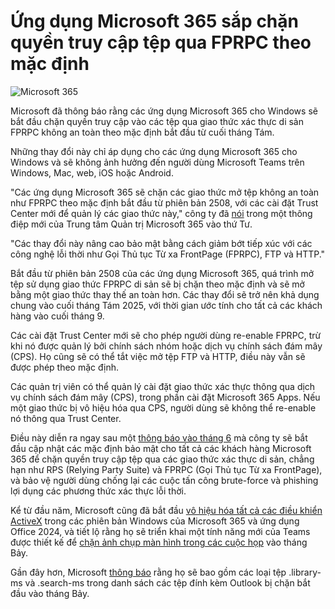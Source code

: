 # Ứng dụng Microsoft 365 sắp chặn quyền truy cập tệp qua FPRPC theo mặc định

![Microsoft 365](https://www.bleepstatic.com/content/hl-images/2025/07/25/Microsoft-365.jpg)

Microsoft đã thông báo rằng các ứng dụng Microsoft 365 cho Windows sẽ bắt đầu chặn quyền truy cập vào các tệp qua giao thức xác thực di sản FPRPC không an toàn theo mặc định bắt đầu từ cuối tháng Tám.

Những thay đổi này chỉ áp dụng cho các ứng dụng Microsoft 365 cho Windows và sẽ không ảnh hưởng đến người dùng Microsoft Teams trên Windows, Mac, web, iOS hoặc Android.

"Các ứng dụng Microsoft 365 sẽ chặn các giao thức mở tệp không an toàn như FPRPC theo mặc định bắt đầu từ phiên bản 2508, với các cài đặt Trust Center mới để quản lý các giao thức này," công ty đã [nói](https://admin.microsoft.com/#/MessageCenter/:/messages/MC1130392) trong một thông điệp mới của Trung tâm Quản trị Microsoft 365 vào thứ Tư.

"Các thay đổi này nâng cao bảo mật bằng cách giảm bớt tiếp xúc với các công nghệ lỗi thời như Gọi Thủ tục Từ xa FrontPage (FPRPC), FTP và HTTP."

Bắt đầu từ phiên bản 2508 của các ứng dụng Microsoft 365, quá trình mở tệp sử dụng giao thức FPRPC di sản sẽ bị chặn theo mặc định và sẽ mở bằng một giao thức thay thế an toàn hơn. Các thay đổi sẽ trở nên khả dụng chung vào cuối tháng Tám 2025, với thời gian ước tính cho tất cả các khách hàng vào cuối tháng 9.

Các cài đặt Trust Center mới sẽ cho phép người dùng re-enable FPRPC, trừ khi nó được quản lý bởi chính sách nhóm hoặc dịch vụ chính sách đám mây (CPS). Họ cũng sẽ có thể tắt việc mở tệp FTP và HTTP, điều này vẫn sẽ được phép theo mặc định.

Các quản trị viên có thể quản lý cài đặt giao thức xác thực thông qua dịch vụ chính sách đám mây (CPS), trong phần cài đặt Microsoft 365 Apps. Nếu một giao thức bị vô hiệu hóa qua CPS, người dùng sẽ không thể re-enable nó thông qua Trust Center.

Điều này diễn ra ngay sau một [thông báo vào tháng 6](https://www.bleepingcomputer.com/news/microsoft/microsoft-365-to-block-file-access-via-legacy-auth-protocols-by-default/) mà công ty sẽ bắt đầu cập nhật các mặc định bảo mật cho tất cả các khách hàng Microsoft 365 để chặn quyền truy cập tệp qua các giao thức xác thực di sản, chẳng hạn như RPS (Relying Party Suite) và FPRPC (Gọi Thủ tục Từ xa FrontPage), và bảo vệ người dùng chống lại các cuộc tấn công brute-force và phishing lợi dụng các phương thức xác thực lỗi thời.

Kể từ đầu năm, Microsoft cũng đã bắt đầu [vô hiệu hóa tất cả các điều khiển ActiveX](https://www.bleepingcomputer.com/news/microsoft/microsoft-blocks-activex-by-default-in-microsoft-365-office-2024/) trong các phiên bản Windows của Microsoft 365 và ứng dụng Office 2024, và tiết lộ rằng họ sẽ triển khai một tính năng mới của Teams được thiết kế để [chặn ảnh chụp màn hình trong các cuộc họp](https://www.bleepingcomputer.com/news/microsoft/microsoft-teams-will-soon-block-screen-capture-during-meetings/) vào tháng Bảy.

Gần đây hơn, Microsoft [thông báo](https://www.bleepingcomputer.com/news/security/microsoft-outlook-to-block-more-risky-attachments-used-in-attacks/) rằng họ sẽ bao gồm các loại tệp .library-ms và .search-ms trong danh sách các tệp đính kèm Outlook bị chặn bắt đầu vào tháng Bảy.
